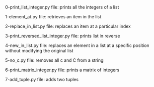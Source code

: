 0-print_list_integer.py file: prints all the integers of a list

1-element_at.py file: retrieves an item in the list

2-replace_in_list.py file: replaces an item at a particular index

3-print_reversed_list_integer.py file: prints list in reverse

4-new_in_list.py file: replaces an element in a list at a specific position without modifying the original list

5-no_c.py file: removes all c and C from a string

6-print_matrix_integer.py file: prints a matrix of integers

7-add_tuple.py file: adds two tuples
